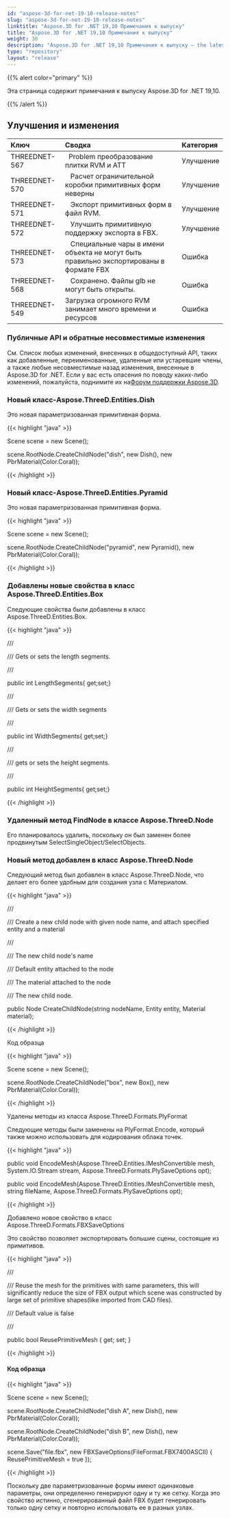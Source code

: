 ```yaml
---
id: "aspose-3d-for-net-19-10-release-notes"
slug: "aspose-3d-for-net-19-10-release-notes"
linktitle: "Aspose.3D for .NET 19,10 Примечания к выпуску"
title: "Aspose.3D for .NET 19,10 Примечания к выпуску"
weight: 30
description: "Aspose.3D for .NET 19,10 Примечания к выпуску – the latest updates and fixes."
type: "repository"
layout: "release"
---
```

{{% alert color="primary" %}} 

Эта страница содержит примечания к выпуску Aspose.3D for .NET 19,10.

{{% /alert %}} 
## **Улучшения и изменения**

|**Ключ**|**Сводка**|**Категория**|
|:- |:- |:- |
|THREEDNET-567 |` `Problem преобразование плитки RVM и ATT|Улучшение|
|THREEDNET-570 |` ` Расчет ограничительной коробки примитивных форм неверны|Улучшение|
|THREEDNET-571 |` ` Экспорт примитивных форм в файл RVM.|Улучшение|
|THREEDNET-572 |` ` Улучшить примитивную поддержку экспорта в FBX.|Улучшение|
|THREEDNET-573 |` ` Специальные чары в имени объекта не могут быть правильно экспортированы в формате FBX|Ошибка|
|THREEDNET-568 |` ` Сохранено. Файлы glb не могут быть открыты.|Ошибка|
|THREEDNET-549|Загрузка огромного RVM занимает много времени и ресурсов|Ошибка|
### **Публичные API и обратные несовместимые изменения**
См. Список любых изменений, внесенных в общедоступный API, таких как добавленные, переименованные, удаленные или устаревшие члены, а также любые несовместимые назад изменения, внесенные в Aspose.3D for .NET. Если у вас есть опасения по поводу каких-либо изменений, пожалуйста, поднимите их на[Форум поддержки Aspose.3D](https://forum.aspose.com/c/3d).
### **Новый класс-Aspose.ThreeD.Entities.Dish**
Это новая параметризованная примитивная форма.

{{< highlight "java" >}}

 Scene scene = new Scene();

scene.RootNode.CreateChildNode("dish", new Dish(), new PbrMaterial(Color.Coral));

{{< /highlight >}}
### **Новый класс-Aspose.ThreeD.Entities.Pyramid**
Это новая параметризованная примитивная форма.

{{< highlight "java" >}}

 Scene scene = new Scene();

scene.RootNode.CreateChildNode("pyramid", new Pyramid(), new PbrMaterial(Color.Coral));

{{< /highlight >}}
### **Добавлены новые свойства в класс Aspose.ThreeD.Entities.Box**


Следующие свойства были добавлены в класс Aspose.ThreeD.Entities.Box.

{{< highlight "java" >}}

 /// <summary>

/// Gets or sets the length segments.

/// </summary>

public int LengthSegments{ get;set;}

/// <summary>

/// Gets or sets the width segments

/// </summary>

public int WidthSegments{ get;set;}

/// <summary>

/// gets or sets the height segments.

/// </summary>

public int HeightSegments{ get;set;}

{{< /highlight >}}
### **Удаленный метод FindNode в классе Aspose.ThreeD.Node**
Его планировалось удалить, поскольку он был заменен более продвинутым SelectSingleObject/SelectObjects.
### **Новый метод добавлен в класс Aspose.ThreeD.Node**
Следующий метод был добавлен в класс Aspose.ThreeD.Node, что делает его более удобным для создания узла с Материалом.

{{< highlight "java" >}}

 /// <summary>

/// Create a new child node with given node name, and attach specified entity and a material

/// </summary>

/// <param name="nodeName">The new child node's name</param>

/// <param name="entity">Default entity attached to the node</param>

/// <param name="material">The material attached to the node</param>

/// <returns>The new child node.</returns>

public Node CreateChildNode(string nodeName, Entity entity, Material material);

{{< /highlight >}}

Код образца

{{< highlight "java" >}}

 Scene scene = new Scene();

scene.RootNode.CreateChildNode("box", new Box(), new PbrMaterial(Color.Coral));

{{< /highlight >}}

Удалены методы из класса Aspose.ThreeD.Formats.PlyFormat

Следующие методы были заменены на PlyFormat.Encode, который также можно использовать для кодирования облака точек.



{{< highlight "java" >}}

 public void EncodeMesh(Aspose.ThreeD.Entities.IMeshConvertible mesh, System.IO.Stream stream, Aspose.ThreeD.Formats.PlySaveOptions opt);

public void EncodeMesh(Aspose.ThreeD.Entities.IMeshConvertible mesh, string fileName, Aspose.ThreeD.Formats.PlySaveOptions opt);

{{< /highlight >}}

Добавлено новое свойство в класс Aspose.ThreeD.Formats.FBXSaveOptions

Это свойство позволяет экспортировать большие сцены, состоящие из примитивов.



{{< highlight "java" >}}

 /// <summary>

/// Reuse the mesh for the primitives with same parameters, this will significantly reduce the size of FBX output which scene was constructed by large set of primitive shapes(like imported from CAD files).

/// Default value is false

/// </summary>

public bool ReusePrimitiveMesh { get; set; }

{{< /highlight >}}
#### **Код образца**
{{< highlight "java" >}}

 Scene scene = new Scene();

scene.RootNode.CreateChildNode("dish A", new Dish(), new PbrMaterial(Color.Coral));

scene.RootNode.CreateChildNode("dish B", new Dish(), new PbrMaterial(Color.Coral));

scene.Save("file.fbx", new FBXSaveOptions(FileFormat.FBX7400ASCII) { ReusePrimitiveMesh = true });

{{< /highlight >}}



Поскольку две параметризованные формы имеют одинаковые параметры, они определенно генерируют одну и ту же сетку. Когда это свойство истинно, сгенерированный файл FBX будет генерировать только одну сетку и повторно использовать ее в разных узлах.
